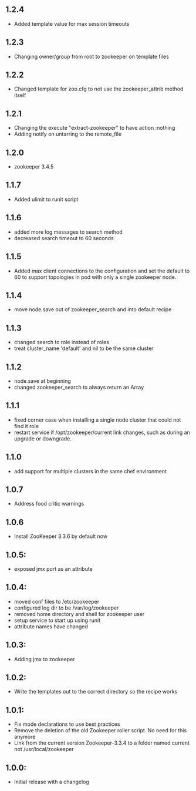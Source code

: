 ## 1.2.4
* Added template value for max session timeouts

## 1.2.3
* Changing owner/group from root to zookeeper on template files

## 1.2.2
* Changed template for zoo.cfg to not use the zookeeper_attrib method itself

## 1.2.1
* Changing the execute "extract-zookeeper" to have action :nothing
* Adding notify on untarring to the remote_file

## 1.2.0
* zookeeper 3.4.5

## 1.1.7
* Added ulimit to runit script
## 1.1.6
* added more log messages to search method
* decreased search timeout to 60 seconds

## 1.1.5
* Added max client connections to the configuration and set the default
  to 60 to support topologies in pod with only a single zookeeper node.

## 1.1.4
* move node.save out of zookeeper_search and into default recipe

## 1.1.3
* changed search to role instead of roles
* treat cluster_name 'default' and nil to be the same cluster

## 1.1.2
* node.save at beginning
* changed zookeeper_search to always return an Array

## 1.1.1
* fixed corner case when installing a single node cluster that could not find it role
* restart service if /opt/zookeeper/current link changes, such as during an upgrade or downgrade.

## 1.1.0
* add support for multiple clusters in the same chef environment

## 1.0.7
* Address food critic warnings

## 1.0.6
* Install ZooKeeper 3.3.6 by default now

## 1.0.5:
* exposed jmx port as an attribute

## 1.0.4:
* moved conf files to /etc/zookeeper
* configured log dir to be /var/log/zookeeper
* removed home directory and shell for zookeeper user
* setup service to start up using runit
* attribute names have changed

## 1.0.3:
* Adding jmx to zookeeper

## 1.0.2:
* Write the templates out to the correct directory so the recipe works

## 1.0.1:
* Fix mode declarations to use best practices
* Remove the deletion of the old Zookeeper roller script.  No need for this anymore
* Link from the current version Zookeeper-3.3.4 to a folder named current not /usr/local/zookeeper

## 1.0.0:
* Initial release with a changelog
